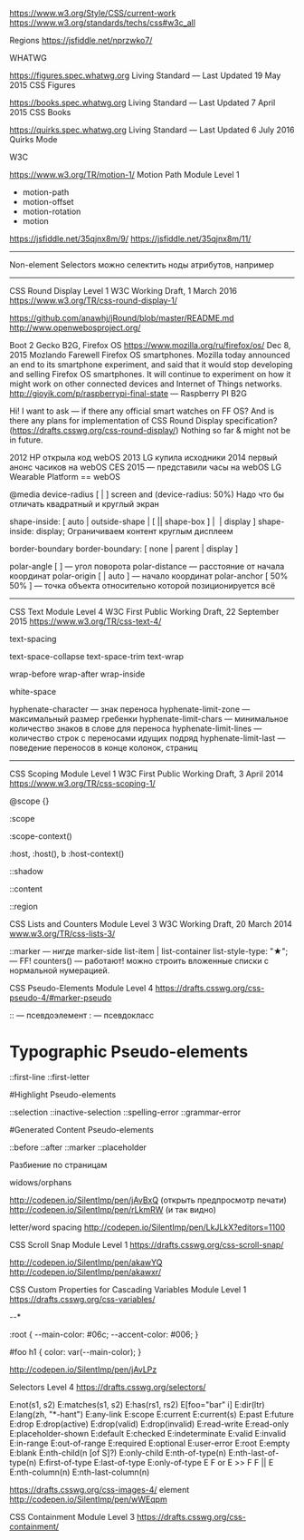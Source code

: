 https://www.w3.org/Style/CSS/current-work
https://www.w3.org/standards/techs/css#w3c_all


Regions
https://jsfiddle.net/nprzwko7/


WHATWG

https://figures.spec.whatwg.org
Living Standard — Last Updated 19 May 2015
CSS Figures


https://books.spec.whatwg.org
Living Standard — Last Updated 7 April 2015
CSS Books


https://quirks.spec.whatwg.org
Living Standard — Last Updated 6 July 2016
Quirks Mode

W3C

https://www.w3.org/TR/motion-1/
Motion Path Module Level 1

* motion-path
* motion-offset
* motion-rotation
* motion

https://jsfiddle.net/35qjnx8m/9/
https://jsfiddle.net/35qjnx8m/11/

---

Non-element Selectors
можно селектить ноды атрибутов, например

---

CSS Round Display Level 1
W3C Working Draft, 1 March 2016
https://www.w3.org/TR/css-round-display-1/

https://github.com/anawhj/jRound/blob/master/README.md
http://www.openwebosproject.org/

Boot 2 Gecko B2G, Firefox OS
https://www.mozilla.org/ru/firefox/os/
Dec 8, 2015 
Mozlando
Farewell Firefox OS smartphones. Mozilla today announced an end to its smartphone experiment, and said that it would stop developing and selling Firefox OS smartphones. It will continue to experiment on how it might work on other connected devices and Internet of Things networks.
http://gioyik.com/p/raspberrypi-final-state — Raspberry PI B2G

Hi! I want to ask — if there any official smart watches on FF OS? And is there any plans for implementation of CSS Round Display specification? (https://drafts.csswg.org/css-round-display/)
Nothing so far & might not be in future.

2012 HP открыла код webOS
2013 LG купила исходники
2014 первый анонс часиков на webOS
CES 2015 — представили часы на webOS
LG Wearable Platform == webOS


@media
device-radius [ <length> | <percentage> ]
screen and (device-radius: 50%)
Надо что бы отличать квадратный и круглый экран


shape-inside: [ auto | outside-shape | [ <basic-shape> || shape-box ] | <image> | display ]
shape-inside: display;
Ограничиваем контент круглым дисплеем

border-boundary
border-boundary: [ none | parent | display ]

polar-angle [ <angle> ] — угол поворота
polar-distance — расстояние от начала координат
polar-origin [ <position> | auto ] — начало координат
polar-anchor [ 50% 50% ] — точка объекта относительно которой позиционируется всё


---

CSS Text Module Level 4
W3C First Public Working Draft, 22 September 2015
https://www.w3.org/TR/css-text-4/

text-spacing

text-space-collapse
text-space-trim
text-wrap

wrap-before
wrap-after
wrap-inside

white-space

hyphenate-character — знак переноса
hyphenate-limit-zone — максимальный размер гребенки
hyphenate-limit-chars — минимальное количество знаков в слове для переноса
hyphenate-limit-lines — количество строк с переносами идущих подряд
hyphenate-limit-last — поведение переносов в конце колонок, страниц

---

CSS Scoping Module Level 1
W3C First Public Working Draft, 3 April 2014
https://www.w3.org/TR/css-scoping-1/

@scope {}

:scope 

:scope-context()

:host, :host(), b :host-context() 

::shadow 

::content

::region




CSS Lists and Counters Module Level 3
W3C Working Draft, 20 March 2014
www.w3.org/TR/css-lists-3/

::marker — нигде
marker-side 	list-item | list-container
list-style-type: "★"; — FF!
counters() — работают! можно строить вложенные списки с нормальной нумерацией.


CSS Pseudo-Elements Module Level 4
https://drafts.csswg.org/css-pseudo-4/#marker-pseudo

:: — псевдоэлемент
: — псевдокласс

# Typographic Pseudo-elements
::first-line
::first-letter


#Highlight Pseudo-elements

::selection
::inactive-selection
::spelling-error
::grammar-error

#Generated Content Pseudo-elements

::before
::after
::marker 
::placeholder


Разбиение по страницам

widows/orphans

http://codepen.io/SilentImp/pen/jAvBxQ (открыть предпросмотр печати)
http://codepen.io/SilentImp/pen/rLkmRW (и так видно)


letter/word spacing
http://codepen.io/SilentImp/pen/LkJLkX?editors=1100

CSS Scroll Snap Module Level 1
https://drafts.csswg.org/css-scroll-snap/

http://codepen.io/SilentImp/pen/akawYQ
http://codepen.io/SilentImp/pen/akawxr/


CSS Custom Properties for Cascading Variables Module Level 1
https://drafts.csswg.org/css-variables/

--*

:root {
  --main-color: #06c;
  --accent-color: #006;
}

#foo h1 {
  color: var(--main-color);
}

http://codepen.io/SilentImp/pen/jAvLPz



Selectors Level 4
https://drafts.csswg.org/selectors/

E:not(s1, s2)
E:matches(s1, s2)
E:has(rs1, rs2)
E[foo="bar" i]
E:dir(ltr)
E:lang(zh, "*-hant")
E:any-link
E:scope
E:current
E:current(s)
E:past
E:future
E:drop
E:drop(active)
E:drop(valid)
E:drop(invalid)
E:read-write
E:read-only
E:placeholder-shown
E:default
E:checked
E:indeterminate
E:valid
E:invalid
E:in-range
E:out-of-range
E:required
E:optional
E:user-error
E:root
E:empty
E:blank
E:nth-child(n [of S]?)
E:only-child
E:nth-of-type(n)
E:nth-last-of-type(n)
E:first-of-type
E:last-of-type
E:only-of-type
E F or E >> F
F || E
E:nth-column(n)
E:nth-last-column(n)

https://drafts.csswg.org/css-images-4/
element
http://codepen.io/SilentImp/pen/wWEqpm



CSS Containment Module Level 3
https://drafts.csswg.org/css-containment/

